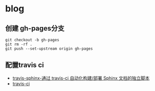 # blog

## 创建 gh-pages分支

```shell
git checkout -b gh-pages
git rm -rf .
git push --set-upstream origin gh-pages
```

## 配置travis ci
* [travis-sphinx-通过 travis-ci 自动化构建/部署 Sphinx 文档的独立脚本](https://www.ctolib.com/travis-sphinx.html)
* [travis-ci](https://www.travis-ci.org/)
